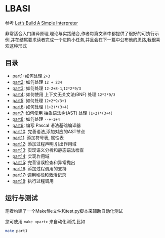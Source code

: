 # LBASI

参考 [Let’s Build A Simple Interpreter](https://ruslanspivak.com/lsbasi-part1/)

非常适合入门编译原理,理论与实践结合,作者每篇文章中都提供了很好的可执行示例,并在结尾要求读者完成一个进阶小任务,并且会在下一篇中公布他的思路,我很喜欢这种形式

## 目录

- [part1](src/part1): 如何处理 `2+3`
- [part2](src/part2): 如何处理 ` 12 + 234 `
- [part3](src/part3): 如何处理 `12-2+8-1`,`12*2*9/3`
- [part4](src/part4): 如何使用 上下文无关文法(BNF) 处理 `12*2*9/3`
- [part5](src/part5): 如何处理 `12+2*9/3+1`
- [part6](src/part6): 如何处理 `(1+2)*(3+4)`
- [part7](src/part7): 如何使用 抽象语法树(AST) 处理 `(1+2)*(3+4)` 
- [part8](src/part8): 如何处理 `--+-3+4`
- [part9](src/part9): 编写 Pascal 语法基础编译器
- [part10](src/part10/): 完善语法,添加对应的AST节点
- [part11](src/part11/): 添加符号表, 属性表
- [part12](src/part12/): 添加过程声明,引出作用域
- [part13](src/part13/): 实现语义分析和静态语法检查
- [part14](src/part14/): 实现作用域
- [part15](src/part15/): 完善错误检查和异常抛出
- [part16](src/part16/): 添加过程调用的支持
- [part17](src/part17/): 调用堆栈和激活记录
- [part18](src/part18/): 执行过程调用

## 运行与测试

笔者构建了一个Makefile文件和test.py脚本来辅助自动化测试

您可使用 `make <part>` 来自动化测试,比如

```bash
make part1
```
